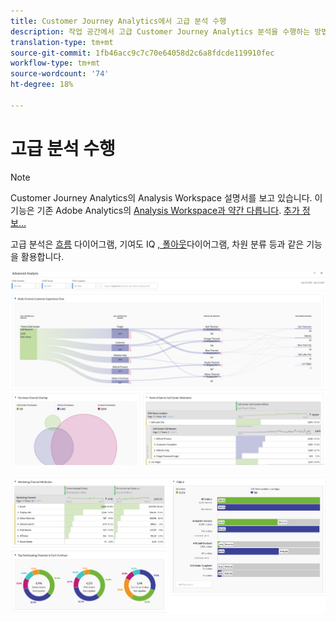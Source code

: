 ```yaml
---
title: Customer Journey Analytics에서 고급 분석 수행
description: 작업 공간에서 고급 Customer Journey Analytics 분석을 수행하는 방법에 대해 설명합니다.
translation-type: tm+mt
source-git-commit: 1fb46acc9c7c70e64058d2c6a8fdcde119910fec
workflow-type: tm+mt
source-wordcount: '74'
ht-degree: 18%

---
```



# 고급 분석 수행

>[!NOTE]
>
>Customer Journey Analytics의 Analysis Workspace 설명서를 보고 있습니다. 이 기능은 기존 Adobe Analytics의 [Analysis Workspace과 약간 다릅니다](https://docs.adobe.com/content/help/ko-KR/analytics/analyze/analysis-workspace/home.html). [추가 정보...](/help/getting-started/cja-aa.md)

고급 분석은 [흐름](/help/analysis-workspace/visualizations/c-flow/flow.md) 다이어그램, 기여도 IQ [, 폴아웃](/help/analysis-workspace/attribution/overview.md)다이어그램, [](/help/analysis-workspace/visualizations/fallout/fallout-flow.md) [](/help/components/dimensions/t-breakdown-fa.md)차원 분류 등과 같은 기능을 활용합니다.

![작업 영역 스크린샷 1](assets/cja-adv-analysis1.png)

![작업 영역 스크린샷 2](assets/cja-adv-analysis2.png)
